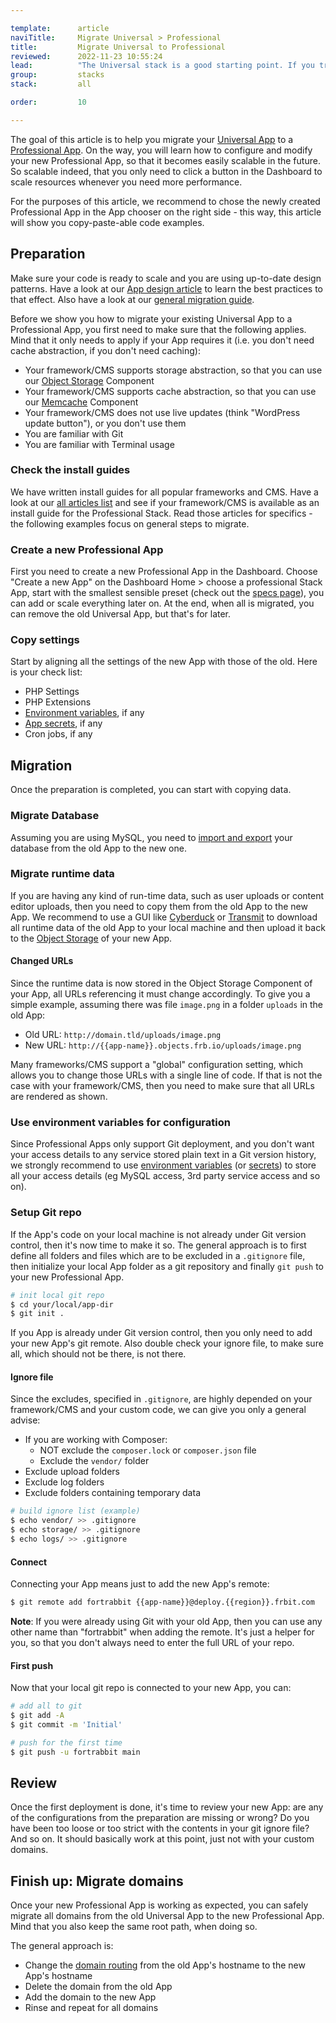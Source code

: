 ```yaml
---

template:      article
naviTitle:     Migrate Universal > Professional
title:         Migrate Universal to Professional
reviewed:      2022-11-23 10:55:24
lead:          "The Universal stack is a good starting point. If you truly need to scale: we offer the Professional stack for exactly that purpose. Here is how you migrate an App from Universal to Professional."
group:         stacks
stack:         all

order:         10

---
```


The goal of this article is to help you migrate your [Universal App](/app-uni) to a [Professional App](/app-pro). On the way, you will learn how to configure and modify your new Professional App, so that it becomes easily scalable in the future. So scalable indeed, that you only need to click a button in the Dashboard to scale resources whenever you need more performance.

For the purposes of this article, we recommend to chose the newly created Professional App in the App chooser on the right side - this way, this article will show you copy-paste-able code examples.


## Preparation

Make sure your code is ready to scale and you are using up-to-date design patterns. Have a look at our [App design article](/app-design) to learn the best practices to that effect. Also have a look at our [general migration guide](/migrating).

Before we show you how to migrate your existing Universal App to a Professional App, you first need to make sure that the following applies. Mind that it only needs to apply if your App requires it (i.e. you don't need cache abstraction, if you don't need caching):

* Your framework/CMS supports storage abstraction, so that you can use our [Object Storage](object-storage) Component
* Your framework/CMS supports cache abstraction, so that you can use our [Memcache](memcache-pro) Component
* Your framework/CMS does not use live updates (think "WordPress update button"), or you don't use them
* You are familiar with Git
* You are familiar with Terminal usage

### Check the install guides

We have written install guides for all popular frameworks and CMS. Have a look at our [all articles list](all-articles) and see if your framework/CMS is available as an install guide for the Professional Stack. Read those articles for specifics - the following examples focus on general steps to migrate.


### Create a new Professional App

First you need to create a new Professional App in the Dashboard. Choose "Create a new App" on the Dashboard Home > choose a professional Stack App, start with the smallest sensible preset (check out the [specs page](//www.fortrabbit.com/specs-pro)), you can add or scale everything later on. At the end, when all is migrated, you can remove the old Universal App, but that's for later.


### Copy settings

Start by aligning all the settings of the new App with those of the old. Here is your check list:

* PHP Settings
* PHP Extensions
* [Environment variables](env-vars), if any
* [App secrets](secrets), if any
* Cron jobs, if any


## Migration

Once the preparation is completed, you can start with copying data.

### Migrate Database

Assuming you are using MySQL, you need to [import and export](mysql#toc-export-amp-import) your database from the old App to the new one.

### Migrate runtime data

If you are having any kind of run-time data, such as user uploads or content editor uploads, then you need to copy them from the old App to the new App. We recommend to use a GUI like [Cyberduck](https://cyberduck.io/) or [Transmit](https://panic.com/transmit/) to download all runtime data of the old App to your local machine and then upload it back to the [Object Storage](/object-storage) of your new App.

#### Changed URLs

Since the runtime data is now stored in the Object Storage Component of your App, all URLs referencing it must change accordingly. To give you a simple example, assuming there was file `image.png` in a folder `uploads` in the old App:

* Old URL: `http://domain.tld/uploads/image.png`
* New URL: `http://{{app-name}}.objects.frb.io/uploads/image.png`

Many frameworks/CMS support a "global" configuration setting, which allows you to change those URLs with a single line of code. If that is not the case with your framework/CMS, then you need to make sure that all URLs are rendered as shown.

### Use environment variables for configuration

Since Professional Apps only support Git deployment, and you don't want your access details to any service stored plain text in a Git version history, we strongly recommend to use [environment variables](env-vars) (or [secrets](secrets)) to store all your access details (eg MySQL access, 3rd party service access and so on).

### Setup Git repo

If the App's code on your local machine is not already under Git version control, then it's now time to make it so. The general approach is to first define all folders and files which are to be excluded in a `.gitignore` file, then initialize your local App folder as a git repository and finally `git push` to your new Professional App.

```bash
# init local git repo
$ cd your/local/app-dir
$ git init .
```

If you App is already under Git version control, then you only need to add your new App's git remote. Also double check your ignore file, to make sure all, which should not be there, is not there.

#### Ignore file

Since the excludes, specified in `.gitignore`, are highly depended on your framework/CMS and your custom code, we can give you only a general advise:

* If you are working with Composer:
  * NOT exclude the `composer.lock` or `composer.json` file
  * Exclude the `vendor/` folder
* Exclude upload folders
* Exclude log folders
* Exclude folders containing temporary data

```bash
# build ignore list (example)
$ echo vendor/ >> .gitignore
$ echo storage/ >> .gitignore
$ echo logs/ >> .gitignore
```

#### Connect

Connecting your App means just to add the new App's remote:

```bash
$ git remote add fortrabbit {{app-name}}@deploy.{{region}}.frbit.com
```

**Note**: If you were already using Git with your old App, then you can use any other name than "fortrabbit" when adding the remote. It's just a helper for you, so that you don't always need to enter the full URL of your repo.

#### First push

Now that your local git repo is connected to your new App, you can:

```bash
# add all to git
$ git add -A
$ git commit -m 'Initial'

# push for the first time
$ git push -u fortrabbit main
```

## Review

Once the first deployment is done, it's time to review your new App: are any of the configurations from the preparation are missing or wrong? Do you have been too loose or too strict with the contents in your git ignore file? And so on. It should basically work at this point, just not with your custom domains.

## Finish up: Migrate domains

Once your new Professional App is working as expected, you can safely migrate all domains from the old Universal App to the new Professional App. Mind that you also keep the same root path, when doing so.

The general approach is:

* Change the [domain routing](domains#toc-routing-options) from the old App's hostname to the new App's hostname
* Delete the domain from the old App
* Add the domain to the new App
* Rinse and repeat for all domains
